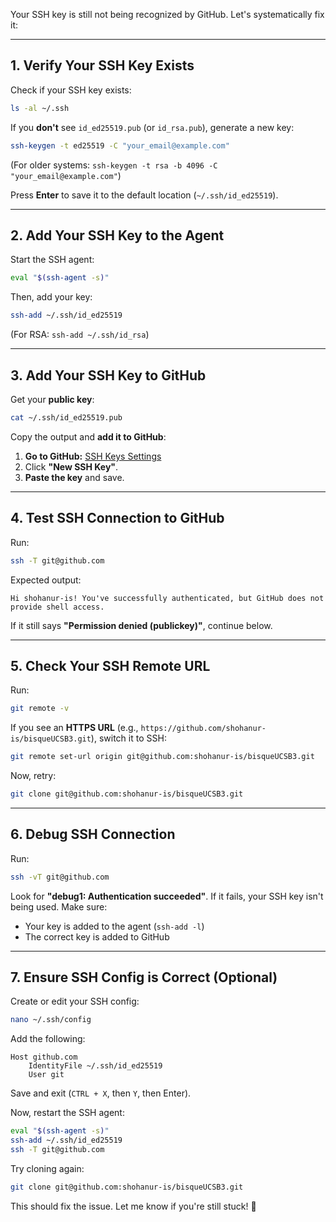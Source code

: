 Your SSH key is still not being recognized by GitHub. Let's systematically fix it:

---

## **1. Verify Your SSH Key Exists**
Check if your SSH key exists:

```bash
ls -al ~/.ssh
```

If you **don't** see `id_ed25519.pub` (or `id_rsa.pub`), generate a new key:

```bash
ssh-keygen -t ed25519 -C "your_email@example.com"
```
(For older systems: `ssh-keygen -t rsa -b 4096 -C "your_email@example.com"`)

Press **Enter** to save it to the default location (`~/.ssh/id_ed25519`).

---

## **2. Add Your SSH Key to the Agent**
Start the SSH agent:

```bash
eval "$(ssh-agent -s)"
```

Then, add your key:

```bash
ssh-add ~/.ssh/id_ed25519
```
(For RSA: `ssh-add ~/.ssh/id_rsa`)

---

## **3. Add Your SSH Key to GitHub**
Get your **public key**:

```bash
cat ~/.ssh/id_ed25519.pub
```

Copy the output and **add it to GitHub**:

1. **Go to GitHub:** [SSH Keys Settings](https://github.com/settings/keys)
2. Click **"New SSH Key"**.
3. **Paste the key** and save.

---

## **4. Test SSH Connection to GitHub**
Run:

```bash
ssh -T git@github.com
```

Expected output:
```
Hi shohanur-is! You've successfully authenticated, but GitHub does not provide shell access.
```

If it still says **"Permission denied (publickey)"**, continue below.

---

## **5. Check Your SSH Remote URL**
Run:

```bash
git remote -v
```

If you see an **HTTPS URL** (e.g., `https://github.com/shohanur-is/bisqueUCSB3.git`), switch it to SSH:

```bash
git remote set-url origin git@github.com:shohanur-is/bisqueUCSB3.git
```

Now, retry:

```bash
git clone git@github.com:shohanur-is/bisqueUCSB3.git
```

---

## **6. Debug SSH Connection**
Run:

```bash
ssh -vT git@github.com
```

Look for **"debug1: Authentication succeeded"**. If it fails, your SSH key isn't being used. Make sure:

- Your key is added to the agent (`ssh-add -l`)
- The correct key is added to GitHub

---

## **7. Ensure SSH Config is Correct (Optional)**
Create or edit your SSH config:

```bash
nano ~/.ssh/config
```

Add the following:

```
Host github.com
    IdentityFile ~/.ssh/id_ed25519
    User git
```

Save and exit (`CTRL + X`, then `Y`, then Enter).

Now, restart the SSH agent:

```bash
eval "$(ssh-agent -s)"
ssh-add ~/.ssh/id_ed25519
ssh -T git@github.com
```

Try cloning again:

```bash
git clone git@github.com:shohanur-is/bisqueUCSB3.git
```

This should fix the issue. Let me know if you're still stuck! 🚀

